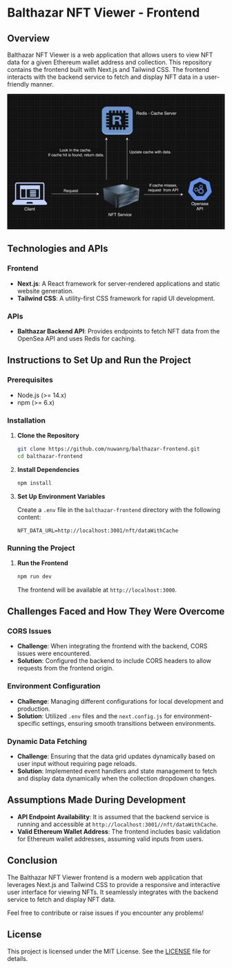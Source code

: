 # Balthazar NFT Viewer - Frontend

## Overview

Balthazar NFT Viewer is a web application that allows users to view NFT data for a given Ethereum wallet address and collection. This repository contains the frontend built with Next.js and Tailwind CSS. The frontend interacts with the backend service to fetch and display NFT data in a user-friendly manner.

![alt text](image-1.png)

## Technologies and APIs

### Frontend

- **Next.js**: A React framework for server-rendered applications and static website generation.
- **Tailwind CSS**: A utility-first CSS framework for rapid UI development.

### APIs

- **Balthazar Backend API**: Provides endpoints to fetch NFT data from the OpenSea API and uses Redis for caching.

## Instructions to Set Up and Run the Project

### Prerequisites

- Node.js (>= 14.x)
- npm (>= 6.x)

### Installation

1. **Clone the Repository**

   ```bash
   git clone https://github.com/nuwanrg/balthazar-frontend.git
   cd balthazar-frontend
   ```

2. **Install Dependencies**

   ```bash
   npm install
   ```

3. **Set Up Environment Variables**

   Create a `.env` file in the `balthazar-frontend` directory with the following content:

   ```plaintext
   NFT_DATA_URL=http://localhost:3001/nft/dataWithCache
   ```

### Running the Project

1. **Run the Frontend**

   ```bash
   npm run dev
   ```

   The frontend will be available at `http://localhost:3000`.

## Challenges Faced and How They Were Overcome

### CORS Issues

- **Challenge**: When integrating the frontend with the backend, CORS issues were encountered.
- **Solution**: Configured the backend to include CORS headers to allow requests from the frontend origin.

### Environment Configuration

- **Challenge**: Managing different configurations for local development and production.
- **Solution**: Utilized `.env` files and the `next.config.js` for environment-specific settings, ensuring smooth transitions between environments.

### Dynamic Data Fetching

- **Challenge**: Ensuring that the data grid updates dynamically based on user input without requiring page reloads.
- **Solution**: Implemented event handlers and state management to fetch and display data dynamically when the collection dropdown changes.

## Assumptions Made During Development

- **API Endpoint Availability**: It is assumed that the backend service is running and accessible at `http://localhost:3001//nft/dataWithCache`.
- **Valid Ethereum Wallet Address**: The frontend includes basic validation for Ethereum wallet addresses, assuming valid inputs from users.

## Conclusion

The Balthazar NFT Viewer frontend is a modern web application that leverages Next.js and Tailwind CSS to provide a responsive and interactive user interface for viewing NFTs. It seamlessly integrates with the backend service to fetch and display NFT data.

Feel free to contribute or raise issues if you encounter any problems!

## License

This project is licensed under the MIT License. See the [LICENSE](LICENSE) file for details.
